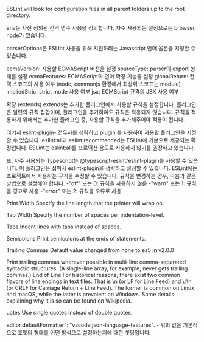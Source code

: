 ESLint will look for configuration files in all parent folders up to the root directory.

env는 사전 정의된 전역 변수 사용을 정의합니다.
자주 사용되는 설정으로는 browser, node가 있습니다.

parserOptions은 ESLint 사용을 위해 지원하려는 Javascript 언어 옵션을 지정할 수 있습니다.

ecmaVersion: 사용할 ECMAScript 버전을 설정
sourceType: parser의 export 형태를 설정
ecmaFeatures: ECMAScript의 언어 확장 기능을 설정
globalReturn: 전역 스코프의 사용 여부 (node, commonjs 환경에서 최상위 스코프는 module)
impliedStric: strict mode 사용 여부
jsx: ECMScript 규격의 JSX 사용 여부


확장 (extends)
extends는 추가한 플러그인에서 사용할 규칙을 설정합니다.
플러그인은 일련의 규칙 집합이며, 플러그인을 추가하여도 규칙은 적용되지 않습니다.
규칙을 적용하기 위해서는 추가한 플러그인 중, 사용할 규칙을 추가해주어야 적용이 됩니다.


여기서 eslint-plugin- 접두사를 생략하고 plugin:를 사용하여 사용할 플러그인을 지정할 수 있습니다. eslint:all과 eslint:recommended는 ESLint에 기본으로 제공되는 확장입니다. ESLint는 eslint:all를 프로덕션 용도로 사용하지 않기를 권장하고 있습니다.

또, 자주 사용되는 Typescript는 @typescript-eslint/eslint-plugin를 사용할 수 있습니다. 이 플러그인은 접미사 eslint-plugin을 생략하고 설정할 수 있습니다.
ESLint에는 프로젝트에서 사용하는 규칙을 수정할 수 있습니다. 규칙을 변경하는 경우, 다음과 같은 방법으로 설정해야 합니다.
-"off" 또는 0: 규칙을 사용하지 않음
-"warn" 또는 1: 규칙을 경고로 사용
-"error" 또는 2: 규칙을 오류로 사용



Print Width
Specify the line length that the printer will wrap on.


Tab Width
Specify the number of spaces per indentation-level.

Tabs
Indent lines with tabs instead of spaces.

Semicolons
Print semicolons at the ends of statements.


Trailing Commas
Default value changed from none to es5 in v2.0.0

Print trailing commas wherever possible in multi-line comma-separated syntactic structures. (A single-line array, for example, never gets trailing commas.)
End of Line
For historical reasons, there exist two common flavors of line endings in text files. That is \n (or LF for Line Feed) and \r\n (or CRLF for Carriage Return + Line Feed). The former is common on Linux and macOS, while the latter is prevalent on Windows. Some details explaining why it is so can be found on Wikipedia.


uotes
Use single quotes instead of double quotes.


editor.defaultFormatter": "vscode.json-language-features". - 위의 값은 기본적으로 포맷의 형태를 어떤 방식으로 설정하는지에 대한 셋팅입니다.
